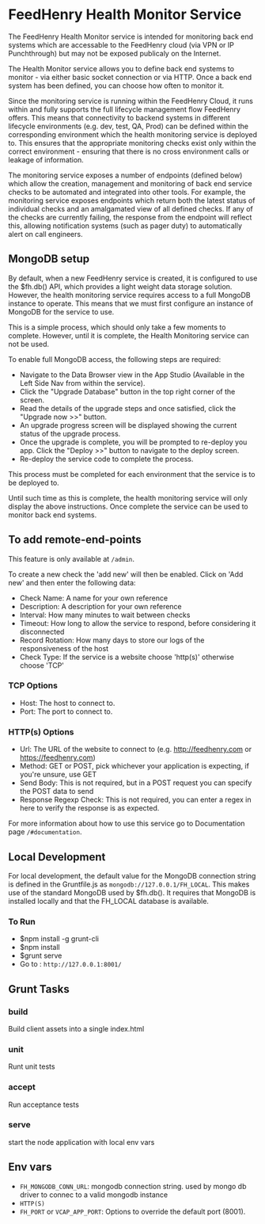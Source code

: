 # FeedHenry Health Monitor Service

The FeedHenry Health Monitor service is intended for monitoring back end systems which are accessable to the FeedHenry cloud (via VPN or IP Punchthrough) but may not be exposed publicaly on the Internet.

The Health Monitor service allows you to define back end systems to monitor - via either basic socket connection or via HTTP. Once a back end system has been defined, you can choose how often to monitor it.

Since the monitoring service is running within the FeedHenry Cloud, it runs within and fully supports the full lifecycle management flow FeedHenry offers. This means that connectivity to backend systems in different lifecycle environments (e.g. dev, test, QA, Prod) can be defined within the corresponding environment which the health monitoring service is deployed to. This ensures that the appropriate monitoring checks exist only within the correct environment - ensuring that there is no cross environment calls or leakage of information.

The monitoring service exposes a number of endpoints (defined below) which allow the creation, management and monitoring of back end service checks to be automated and integrated into other tools. For example, the monitoring service exposes endpoints which return both the latest status of individual checks and an amalgamated view of all defined checks. If any of the checks are currently failing, the response from the endpoint will reflect this, allowing notification systems (such as pager duty) to automatically alert on call engineers.

## MongoDB setup

By default, when a new FeedHenry service is created, it is configured to use the $fh.db() API, which provides a light weight data storage solution. However, the health monitoring service requires access to a full MongoDB instance to operate. This means that we must first configure an instance of MongoDB for the service to use.

This is a simple process, which should only take a few moments to complete. However, until it is complete, the Health Monitoring service can not be used.

To enable full MongoDB access, the following steps are required:

 * Navigate to the Data Browser view in the App Studio (Available in the Left Side Nav from within the service).
 * Click the "Upgrade Database" button in the top right corner of the screen.
 * Read the details of the upgrade steps and once satisfied, click the "Upgrade now >>" button.
 * An upgrade progress screen will be displayed showing the current status of the upgrade process.
 * Once the upgrade is complete, you will be prompted to re-deploy you app. Click the "Deploy >>" button to navigate to the deploy screen.
 * Re-deploy the service code to complete the process.

This process must be completed for each environment that the service is to be deployed to.

Until such time as this is complete, the health monitoring service will only display the above instructions. Once complete the service can be used to monitor back end systems.

## To add remote-end-points

This feature is only available at `/admin`.

To create a new check the 'add new' will then be enabled. Click on 'Add new' and then enter the following data:

* Check Name: A name for your own reference
* Description: A description for your own reference
* Interval: How many minutes to wait between checks
* Timeout: How long to allow the service to respond, before considering it disconnected
* Record Rotation: How many days to store our logs of the responsiveness of the host
* Check Type: If the service is a website choose 'http(s)' otherwise choose 'TCP'

### TCP Options

* Host: The host to connect to.
* Port: The port to connect to.

### HTTP(s) Options

* Url: The URL of the website to connect to (e.g. http://feedhenry.com or https://feedhenry.com)
* Method: GET or POST, pick whichever your application is expecting, if you're unsure, use GET
* Send Body: This is not required, but in a POST request you can specify the POST data to send
* Response Regexp Check: This is not required, you can enter a regex in here to verify the response is as expected.

For more information about how to use this service go to Documentation page `/#documentation`. 

## Local Development
For local development, the default value for the MongoDB connection string is defined in the Gruntfile.js as `mongodb://127.0.0.1/FH_LOCAL`. This makes use of the standard MongoDB used by $fh.db(). It requires that MongoDB is installed locally and that the FH_LOCAL database is available.

### To Run

* $npm install -g grunt-cli
* $npm install
* $grunt serve
* Go to : `http://127.0.0.1:8001/`

## Grunt Tasks 

### build 
Build client assets into a single index.html

### unit
Runt unit tests 

### accept 
Run acceptance tests 

### serve 
start the node application with local env vars 

## Env vars 

* `FH_MONGODB_CONN_URL`: mongodb connection string. used by mongo db driver to connec to a valid mongodb instance 
* `HTTP(S)`
* `FH_PORT` or `VCAP_APP_PORT`: Options to override the default port (8001).
